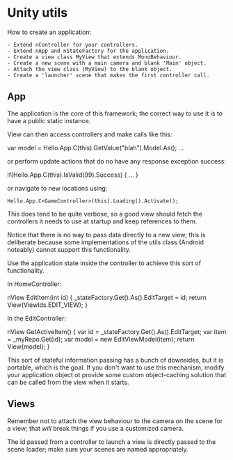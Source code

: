 Unity utils
==

How to create an application:

	- Extend nController for your controllers.
	- Extend nApp and nStateFactory for the application.
	- Create a view class MyView that extends MonoBehaviour.
	- Create a new scene with a main camera and blank 'Main' object.
	- Attach the view class (MyView) to the blank object.
	- Create a 'launcher' scene that makes the first controller call.
	
App
--

The application is the core of this framework; the correct way to use
it is to have a public static instance.

View can then access controllers and make calls like this:

  var model = Hello.App.C<HomeController>(this).GetValue("blah").Model.As<MyViewModel>();
  ...

or perform update actions that do no have any response exception success:

  if(Hello.App.C<HomeController>(this).IsValid(99).Success) {
    ...
  }

or navigate to new locations using:

	Hello.App.C<GameController>(this).Loading().Activate();
	
This does tend to be quite verbose, so a good view should fetch the controllers
it needs to use at startup and keep references to them.

Notice that there is no way to pass data directly to a new view; this
is deliberate because some implementations of the utils class (Android noteably) 
cannot support this functionality.

Use the application state inside the controller to achieve this sort of 
functionality.

In HomeController:

  nView EditItem(int id) {
    _stateFactory.Get().As<AppState>().EditTarget = id;
    return View(ViewIds.EDIT_VIEW);
  }
  
In the EditController:

  nView GetActiveItem() {
    var id = _stateFactory.Get().As<AppState>().EditTarget;
    var item = _myRepo.Get(id);
    var model = new EditViewModel(item);
    return View(model);
  }
  
This sort of stateful information passing has a bunch of downsides, but it is
portable, which is the goal. If you don't want to use this mechanism, modify
your application object ot provide some custom object-caching solution that
can be called from the view when it starts.

Views
--

Remember not to attach the view behaviour to the camera on the scene for a 
view; that *will* break things if you use a customized camera.

The id passed from a controller to launch a view is directly passed to the
scene loader; make sure your scenes are named appropriately. 